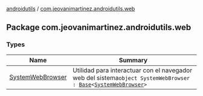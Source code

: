 [androidutils](../index.md) / [com.jeovanimartinez.androidutils.web](./index.md)

## Package com.jeovanimartinez.androidutils.web

### Types

| Name | Summary |
|---|---|
| [SystemWebBrowser](-system-web-browser/index.md) | Utilidad para interactuar con el navegador web del sistema`object SystemWebBrowser : `[`Base`](../com.jeovanimartinez.androidutils/-base/index.md)`<`[`SystemWebBrowser`](-system-web-browser/index.md)`>` |
